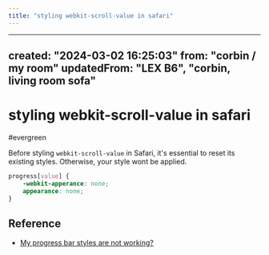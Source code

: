 ```yaml
---
title: "styling webkit-scroll-value in safari"
---
```


---
created: "2024-03-02 16:25:03"
from: "corbin / my room"
updatedFrom: "LEX B6", "corbin, living room sofa"
---

# styling webkit-scroll-value in safari
#evergreen

Before styling `webkit-scroll-value` in Safari, it's essential to reset its existing styles. Otherwise, your style wont be applied.

```css
progress[value] {
	-webkit-apperance: none;
	appearance: none;
}
```

## Reference
- [My progress bar styles are not working?](https://stackoverflow.com/questions/32189050/my-progress-bar-styles-are-not-working)